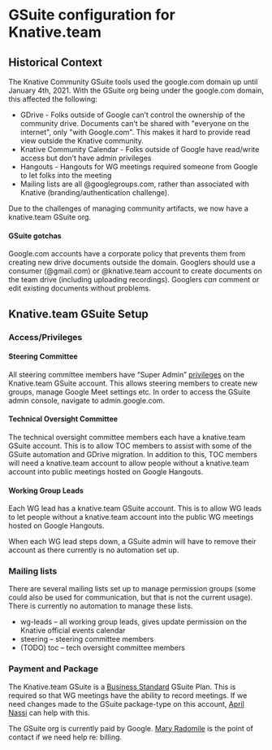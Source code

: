 # GSuite configuration for Knative.team


## Historical Context

The Knative Community GSuite tools used the google.com domain up until January 4th, 2021. With the GSuite org being under the google.com domain, this affected the following:



*   GDrive - Folks outside of Google can’t control the ownership of the community drive. Documents can't be shared with "everyone on the internet", only "with Google.com". This makes it hard to provide read view outside the Knative community.
*   Knative Community Calendar - Folks outside of Google have read/write access but don’t have admin privileges
*   Hangouts - Hangouts for WG meetings required someone from Google to let folks into the meeting
*   Mailing lists are all @googlegroups.com, rather than associated with Knative (branding/authentication challenge).

Due to the challenges of managing community artifacts, we now have a knative.team GSuite org.


#### GSuite gotchas

Google.com accounts have a corporate policy that prevents them from creating new drive documents outside the domain. Googlers should use a consumer (@gmail.com) or @knative.team account to create documents on the team drive (including uploading recordings). Googlers _can_ comment or edit existing documents without problems.


## Knative.team GSuite Setup


### Access/Privileges


#### Steering Committee

All steering committee members have “Super Admin” [privileges](https://support.google.com/a/answer/33325?hl=en) on the Knative.team GSuite account. This allows steering members to create new groups, manage Google Meet settings etc. In order to access the GSuite admin console, navigate to admin.google.com.


#### Technical Oversight Committee

The technical oversight committee members each have a knative.team GSuite account. This is to allow TOC members to assist with some of the GSuite automation and GDrive migration. In addition to this, TOC members will need a knative.team account to allow people without a knative.team account into public meetings hosted on Google Hangouts.


#### Working Group Leads

Each WG lead has a knative.team GSuite account. This is to allow WG leads to let people without a knative.team account into the public WG meetings hosted on Google Hangouts.

When each WG lead steps down, a GSuite admin will have to remove their account as there currently is no automation set up.


### Mailing lists

There are several mailing lists set up to manage permission groups (some could also be used for communication, but that is not the current usage). There is currently no automation to manage these lists.



*   wg-leads – all working group leads, gives update permission on the Knative official events calendar
*   steering – steering committee members
*   (TODO) toc – tech oversight committee members


### Payment and Package

The Knative.team GSuite is a [Business Standard](https://workspace.google.com/intl/en/pricing.html) GSuite Plan. This is required so that WG meetings have the ability to record meetings. If we need changes made to the GSuite package-type on this account, [April Nassi](mailto:anassi@google.com) can help with this.

The GSuite org is currently paid by Google. [Mary Radomile](mailto:maryr@google.com) is the point of contact if we need help re: billing. 
